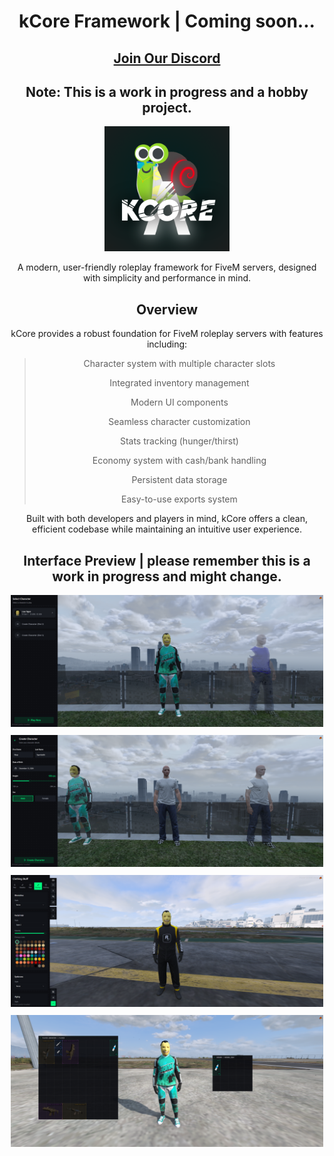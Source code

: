 <div align="center">

# kCore Framework | Coming soon...
## [Join Our Discord](https://discord.gg/5Da9eCfEec)
## Note: This is a work in progress and a hobby project.

<kbd><img src="assets/kCore.png" alt="kCore Logo" width="200" /></kbd>

A modern, user-friendly roleplay framework for FiveM servers, designed with simplicity and performance in mind.

## Overview

kCore provides a robust foundation for FiveM roleplay servers with features including:

> Character system with multiple character slots
>
> Integrated inventory management
>
> Modern UI components
>
> Seamless character customization
>
> Stats tracking (hunger/thirst)
>
> Economy system with cash/bank handling
>
> Persistent data storage
>
> Easy-to-use exports system

Built with both developers and players in mind, kCore offers a clean, efficient codebase while maintaining an intuitive user experience.

## Interface Preview | please remember this is a work in progress and might change.

<div style="display: flex; justify-content: center; gap: 10px; flex-wrap: wrap;"></kbd>
    <kbd><img src="assets/multichar.PNG" alt="Multi-Character System" width="500" /></kbd>
    <kbd><img src="assets/createchar.PNG" alt="Character Creation" width="500" /></kbd>
    <kbd><img src="assets/clothing.PNG" alt="Clothing System" width="500" /></kbd>
    <kbd><img src="assets/inventory.PNG" alt="Inventory System" width="500" /></kbd>
</div>

</div>
